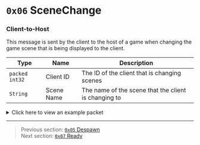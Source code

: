 # `0x06` SceneChange

### Client-to-Host

This message is sent by the client to the host of a game when changing the game scene that is being displayed to the client.

| Type | Name | Description |
| --- | --- | --- |
| `packed int32` | Client ID | The ID of the client that is changing scenes |
| `String` | Scene Name | The name of the scene that the client is changing to |

<details>
    <summary>Click here to view an example packet</summary>

```
01                                # Reliable packet
0003                              # Nonce
150005                            # Hazel message (tag of 0x05 = GameData)
    d3503f8a                      # Game ID: -1975562029 (REDSUS)
    0e0006                        # Hazel message (tag of 0x06 = SceneChange)
        fda810                    # Client ID: 267389
        0a4f6e6c696e6547616d65    # Scene Name: OnlineGame
```
</details>

---

> Previous section: [`0x05` Despawn](05_despawn.md)<br>
> Next section: [`0x07` Ready](07_ready.md)
